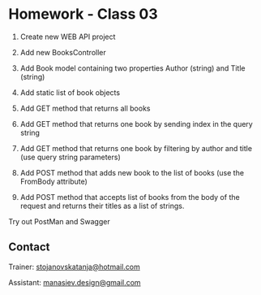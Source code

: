 # Homework - Class 03

1. Create new WEB API project

2. Add new BooksController

3. Add Book model containing two properties Author (string) and Title (string)

4. Add static list of book objects 

5. Add GET method that returns all books

6. Add GET method that returns one book by sending index in the query string

7. Add GET method that returns one book by filtering by author and title (use query string parameters)

10. Add POST method that adds new book to the list of books (use the FromBody attribute)

11. Add POST method that accepts list of  books from the body of the request and returns their titles as a list of strings.

Try out PostMan and Swagger



## Contact
Trainer: stojanovskatanja@hotmail.com

Assistant: manasiev.design@gmail.com